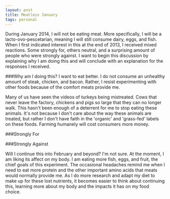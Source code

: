```yaml
---
layout: post
title: Meatless January
tags: personal
---
```


During January 2014, I will not be eating meat. More specifically, I will be a
lacto-ovo-pescetarian, meaning I will still consume dairy, eggs, and fish. When
I first indicated interest in this at the end of 2013, I received mixed
reactions. Some strongly for, others neutral, and a surprising amount of people
who were strongly against. I want to begin this discussion by explaining why I
am doing this and will conclude with an explanation for the responses I
received.
<!-- more -->

###Why am I doing this?
I want to eat better. I do not consume an unhealthy amount of steak, chicken,
and bacon. Rather, I resist experimenting with other foods because of the
comfort meats provide me.

Many of us have seen the videos of turkeys being mistreated. Cows that never
leave the factory, chickens and pigs so large that they can no longer walk. This
hasn't been enough of a deterrent for me to stop eating these animals. It's not
because I don't care about the way these animals are treated, but rather I don't
have faith in the 'organic' and 'grass-fed' labels on these foods. Farming
humanely will cost consumers more money.

###Strongly For

###Strongly Against

Will I continue this into February and beyond? I'm not sure. At the moment, I
am liking its affect on my body. I am eating more fish, eggs, and fruit, the
chief goals of this experiment. The occasional headaches remind me when I need
to eat more protein and the other important amino acids that meats would
normally provide me. As I do more research and adapt my diet to make up for
these lost nutrients, it becomes easier to think about continuing this,
learning more about my body and the impacts it has on my food choice.
